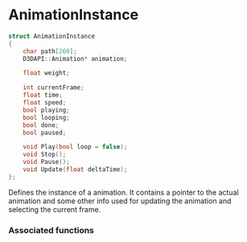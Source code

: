 # AnimationInstance

```c++
struct AnimationInstance
{
	char path[260];
	D3DAPI::Animation* animation;

	float weight;

	int currentFrame;
	float time;
	float speed;
	bool playing;
	bool looping;
	bool done;
	bool paused;

	void Play(bool loop = false);
	void Stop();
	void Pause();
	void Update(float deltaTime);
};
```

Defines the instance of a animation. It contains a pointer to the actual animation and some other info used for updating the animation and selecting the current frame.


### Associated functions

